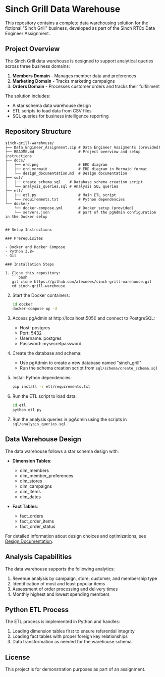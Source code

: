 # Sinch Grill Data Warehouse

This repository contains a complete data warehousing solution for the fictional "Sinch Grill" business, developed as part of the Sinch RTCx Data Engineer Assignment.

## Project Overview

The Sinch Grill data warehouse is designed to support analytical queries across three business domains:

1. **Members Domain** - Manages member data and preferences
2. **Marketing Domain** - Tracks marketing campaigns
3. **Orders Domain** - Processes customer orders and tracks their fulfillment

The solution includes:
- A star schema data warehouse design
- ETL scripts to load data from CSV files
- SQL queries for business intelligence reporting

## Repository Structure

```
sinch-grill-warehouse/
├── Data_Engineer_Assignment.zip # Data Engineer Assigments (provided)
├── README.md                    # Project overview and setup instructions
├── docs/
│   ├── erd.png                  # ERD diagram
│   ├── erd.mermaid              # ERD diagram in Mermaid format
│   └── design_documentation.md  # Design documentation
├── sql/
│   ├── create_schema.sql    # Database schema creation script
│   └── analysis_queries.sql # Analysis SQL queries
├── etl/
│   ├── etl.py                   # Main ETL script
│   └── requirements.txt         # Python dependencies
└── docker/
    └── docker-compose.yml       # Docker setup (provided)
    └── servers.json             # part of the pgAdmin configuration in the Docker setup


## Setup Instructions

### Prerequisites

- Docker and Docker Compose
- Python 3.8+
- Git

### Installation Steps

1. Clone this repository:
   ```bash
   git clone https://github.com/alexnews/sinch-grill-warehouse.git
   cd sinch-grill-warehouse
   ```

2. Start the Docker containers:
   ```bash
   cd docker
   docker-compose up -d
   ```

3. Access pgAdmin at http://localhost:5050 and connect to PostgreSQL:
   - Host: postgres
   - Port: 5432
   - Username: postgres
   - Password: mysecretpassword

4. Create the database and schema:
   - Use pgAdmin to create a new database named "sinch_grill"
   - Run the schema creation script from `sql/schema/create_schema.sql`

5. Install Python dependencies:
   ```bash
   pip install -r etl/requirements.txt
   ```

6. Run the ETL script to load data:
   ```bash
   cd etl
   python etl.py
   ```

7. Run the analysis queries in pgAdmin using the scripts in `sql/analysis_queries.sql`

## Data Warehouse Design

The data warehouse follows a star schema design with:

- **Dimension Tables**:
  - dim_members
  - dim_member_preferences
  - dim_stores
  - dim_campaigns
  - dim_items
  - dim_dates

- **Fact Tables**:
  - fact_orders
  - fact_order_items
  - fact_order_status

For detailed information about design choices and optimizations, see [Design Documentation](docs/design_documentation.md).

## Analysis Capabilities

The data warehouse supports the following analytics:

1. Revenue analysis by campaign, store, customer, and membership type
2. Identification of most and least popular items
3. Assessment of order processing and delivery times
4. Monthly highest and lowest spending members

## Python ETL Process

The ETL process is implemented in Python and handles:

1. Loading dimension tables first to ensure referential integrity
2. Loading fact tables with proper foreign key relationships
3. Data transformation as needed for the warehouse schema

## License

This project is for demonstration purposes as part of an assignment.
